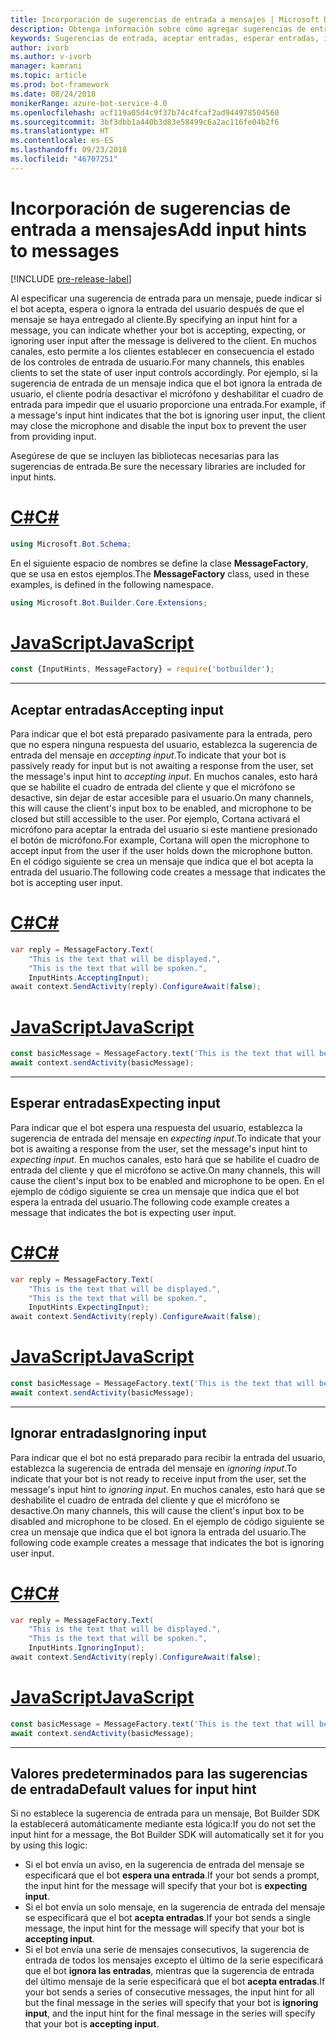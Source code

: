 ```yaml
---
title: Incorporación de sugerencias de entrada a mensajes | Microsoft Docs
description: Obtenga información sobre cómo agregar sugerencias de entrada a mensajes mediante Bot Builder SDK.
keywords: Sugerencias de entrada, aceptar entradas, esperar entradas, ignorar entradas, voz
author: ivorb
ms.author: v-ivorb
manager: kamrani
ms.topic: article
ms.prod: bot-framework
ms.date: 08/24/2018
monikerRange: azure-bot-service-4.0
ms.openlocfilehash: acf119a05d4c9f37b74c4fcaf2ad944978504560
ms.sourcegitcommit: 3bf3dbb1a440b3d83e58499c6a2ac116fe04b2f6
ms.translationtype: HT
ms.contentlocale: es-ES
ms.lasthandoff: 09/23/2018
ms.locfileid: "46707251"
---
```

# <a name="add-input-hints-to-messages"></a><span data-ttu-id="995a9-104">Incorporación de sugerencias de entrada a mensajes</span><span class="sxs-lookup"><span data-stu-id="995a9-104">Add input hints to messages</span></span>

[!INCLUDE [pre-release-label](~/includes/pre-release-label.md)]

<span data-ttu-id="995a9-105">Al especificar una sugerencia de entrada para un mensaje, puede indicar si el bot acepta, espera o ignora la entrada del usuario después de que el mensaje se haya entregado al cliente.</span><span class="sxs-lookup"><span data-stu-id="995a9-105">By specifying an input hint for a message, you can indicate whether your bot is accepting, expecting, or ignoring user input after the message is delivered to the client.</span></span> <span data-ttu-id="995a9-106">En muchos canales, esto permite a los clientes establecer en consecuencia el estado de los controles de entrada de usuario.</span><span class="sxs-lookup"><span data-stu-id="995a9-106">For many channels, this enables clients to set the state of user input controls accordingly.</span></span> <span data-ttu-id="995a9-107">Por ejemplo, si la sugerencia de entrada de un mensaje indica que el bot ignora la entrada de usuario, el cliente podría desactivar el micrófono y deshabilitar el cuadro de entrada para impedir que el usuario proporcione una entrada.</span><span class="sxs-lookup"><span data-stu-id="995a9-107">For example, if a message's input hint indicates that the bot is ignoring user input, the client may close the microphone and disable the input box to prevent the user from providing input.</span></span>

<span data-ttu-id="995a9-108">Asegúrese de que se incluyen las bibliotecas necesarias para las sugerencias de entrada.</span><span class="sxs-lookup"><span data-stu-id="995a9-108">Be sure the necessary libraries are included for input hints.</span></span>

# <a name="ctabcs"></a>[<span data-ttu-id="995a9-109">C#</span><span class="sxs-lookup"><span data-stu-id="995a9-109">C#</span></span>](#tab/cs)

```cs
using Microsoft.Bot.Schema;
```

<!--TODO: Remove the following remark after the next release of the NuGet packages.-->

<span data-ttu-id="995a9-110">En el siguiente espacio de nombres se define la clase **MessageFactory**, que se usa en estos ejemplos.</span><span class="sxs-lookup"><span data-stu-id="995a9-110">The **MessageFactory** class, used in these examples, is defined in the following namespace.</span></span>

```cs
using Microsoft.Bot.Builder.Core.Extensions;
```

# <a name="javascripttabjs"></a>[<span data-ttu-id="995a9-111">JavaScript</span><span class="sxs-lookup"><span data-stu-id="995a9-111">JavaScript</span></span>](#tab/js)

```javascript
const {InputHints, MessageFactory} = require('botbuilder');
```

---

## <a name="accepting-input"></a><span data-ttu-id="995a9-112">Aceptar entradas</span><span class="sxs-lookup"><span data-stu-id="995a9-112">Accepting input</span></span>

<span data-ttu-id="995a9-113">Para indicar que el bot está preparado pasivamente para la entrada, pero que no espera ninguna respuesta del usuario, establezca la sugerencia de entrada del mensaje en _accepting input_.</span><span class="sxs-lookup"><span data-stu-id="995a9-113">To indicate that your bot is passively ready for input but is not awaiting a response from the user, set the message's input hint to _accepting input_.</span></span> <span data-ttu-id="995a9-114">En muchos canales, esto hará que se habilite el cuadro de entrada del cliente y que el micrófono se desactive, sin dejar de estar accesible para el usuario.</span><span class="sxs-lookup"><span data-stu-id="995a9-114">On many channels, this will cause the client's input box to be enabled, and microphone to be closed but still accessible to the user.</span></span> <span data-ttu-id="995a9-115">Por ejemplo, Cortana activará el micrófono para aceptar la entrada del usuario si este mantiene presionado el botón de micrófono.</span><span class="sxs-lookup"><span data-stu-id="995a9-115">For example, Cortana will open the microphone to accept input from the user if the user holds down the microphone button.</span></span> <span data-ttu-id="995a9-116">En el código siguiente se crea un mensaje que indica que el bot acepta la entrada del usuario.</span><span class="sxs-lookup"><span data-stu-id="995a9-116">The following code creates a message that indicates the bot is accepting user input.</span></span>

# <a name="ctabcs"></a>[<span data-ttu-id="995a9-117">C#</span><span class="sxs-lookup"><span data-stu-id="995a9-117">C#</span></span>](#tab/cs)

```csharp
var reply = MessageFactory.Text(
    "This is the text that will be displayed.",
    "This is the text that will be spoken.",
    InputHints.AcceptingInput);
await context.SendActivity(reply).ConfigureAwait(false);
```

# <a name="javascripttabjs"></a>[<span data-ttu-id="995a9-118">JavaScript</span><span class="sxs-lookup"><span data-stu-id="995a9-118">JavaScript</span></span>](#tab/js)

```javascript
const basicMessage = MessageFactory.text('This is the text that will be displayed.', 'This is the text that will be spoken.', InputHints.AcceptingInput);
await context.sendActivity(basicMessage);
```

---

## <a name="expecting-input"></a><span data-ttu-id="995a9-119">Esperar entradas</span><span class="sxs-lookup"><span data-stu-id="995a9-119">Expecting input</span></span>

<span data-ttu-id="995a9-120">Para indicar que el bot espera una respuesta del usuario, establezca la sugerencia de entrada del mensaje en _expecting input_.</span><span class="sxs-lookup"><span data-stu-id="995a9-120">To indicate that your bot is awaiting a response from the user, set the message's input hint to _expecting input_.</span></span> <span data-ttu-id="995a9-121">En muchos canales, esto hará que se habilite el cuadro de entrada del cliente y que el micrófono se active.</span><span class="sxs-lookup"><span data-stu-id="995a9-121">On many channels, this will cause the client's input box to be enabled and microphone to be open.</span></span> <span data-ttu-id="995a9-122">En el ejemplo de código siguiente se crea un mensaje que indica que el bot espera la entrada del usuario.</span><span class="sxs-lookup"><span data-stu-id="995a9-122">The following code example creates a message that indicates the bot is expecting user input.</span></span>

# <a name="ctabcs"></a>[<span data-ttu-id="995a9-123">C#</span><span class="sxs-lookup"><span data-stu-id="995a9-123">C#</span></span>](#tab/cs)

```csharp
var reply = MessageFactory.Text(
    "This is the text that will be displayed.",
    "This is the text that will be spoken.",
    InputHints.ExpectingInput);
await context.SendActivity(reply).ConfigureAwait(false);
```

# <a name="javascripttabjs"></a>[<span data-ttu-id="995a9-124">JavaScript</span><span class="sxs-lookup"><span data-stu-id="995a9-124">JavaScript</span></span>](#tab/js)

```javascript
const basicMessage = MessageFactory.text('This is the text that will be displayed.', 'This is the text that will be spoken.', InputHints.ExpectingInput);
await context.sendActivity(basicMessage);
```

---

## <a name="ignoring-input"></a><span data-ttu-id="995a9-125">Ignorar entradas</span><span class="sxs-lookup"><span data-stu-id="995a9-125">Ignoring input</span></span>

<span data-ttu-id="995a9-126">Para indicar que el bot no está preparado para recibir la entrada del usuario, establezca la sugerencia de entrada del mensaje en _ignoring input_.</span><span class="sxs-lookup"><span data-stu-id="995a9-126">To indicate that your bot is not ready to receive input from the user, set the message's input hint to _ignoring input_.</span></span> <span data-ttu-id="995a9-127">En muchos canales, esto hará que se deshabilite el cuadro de entrada del cliente y que el micrófono se desactive.</span><span class="sxs-lookup"><span data-stu-id="995a9-127">On many channels, this will cause the client's input box to be disabled and microphone to be closed.</span></span> <span data-ttu-id="995a9-128">En el ejemplo de código siguiente se crea un mensaje que indica que el bot ignora la entrada del usuario.</span><span class="sxs-lookup"><span data-stu-id="995a9-128">The following code example creates a message that indicates the bot is ignoring user input.</span></span>

# <a name="ctabcs"></a>[<span data-ttu-id="995a9-129">C#</span><span class="sxs-lookup"><span data-stu-id="995a9-129">C#</span></span>](#tab/cs)

```csharp
var reply = MessageFactory.Text(
    "This is the text that will be displayed.",
    "This is the text that will be spoken.",
    InputHints.IgnoringInput);
await context.SendActivity(reply).ConfigureAwait(false);
```

# <a name="javascripttabjs"></a>[<span data-ttu-id="995a9-130">JavaScript</span><span class="sxs-lookup"><span data-stu-id="995a9-130">JavaScript</span></span>](#tab/js)

```javascript
const basicMessage = MessageFactory.text('This is the text that will be displayed.', 'This is the text that will be spoken.', InputHints.IgnoringInput);
await context.sendActivity(basicMessage);
```

---

## <a name="default-values-for-input-hint"></a><span data-ttu-id="995a9-131">Valores predeterminados para las sugerencias de entrada</span><span class="sxs-lookup"><span data-stu-id="995a9-131">Default values for input hint</span></span>

<span data-ttu-id="995a9-132">Si no establece la sugerencia de entrada para un mensaje, Bot Builder SDK la establecerá automáticamente mediante esta lógica:</span><span class="sxs-lookup"><span data-stu-id="995a9-132">If you do not set the input hint for a message, the Bot Builder SDK will automatically set it for you by using this logic:</span></span>

- <span data-ttu-id="995a9-133">Si el bot envía un aviso, en la sugerencia de entrada del mensaje se especificará que el bot **espera una entrada**.</span><span class="sxs-lookup"><span data-stu-id="995a9-133">If your bot sends a prompt, the input hint for the message will specify that your bot is **expecting input**.</span></span></li>
- <span data-ttu-id="995a9-134">Si el bot envía un solo mensaje, en la sugerencia de entrada del mensaje se especificará que el bot **acepta entradas**.</span><span class="sxs-lookup"><span data-stu-id="995a9-134">If your bot sends a single message, the input hint for the message will specify that your bot is **accepting input**.</span></span></li>
- <span data-ttu-id="995a9-135">Si el bot envía una serie de mensajes consecutivos, la sugerencia de entrada de todos los mensajes excepto el último de la serie especificará que el bot **ignora las entradas**, mientras que la sugerencia de entrada del último mensaje de la serie especificará que el bot **acepta entradas**.</span><span class="sxs-lookup"><span data-stu-id="995a9-135">If your bot sends a series of consecutive messages, the input hint for all but the final message in the series will specify that your bot is **ignoring input**, and the input hint for the final message in the series will specify that your bot is **accepting input**.</span></span>

